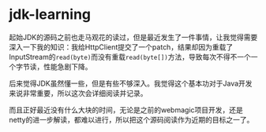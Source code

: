 jdk-learning
========================

起始JDK的源码之前也走马观花的读过，但是最近发生了一件事情，让我觉得需要深入一下我的知识：我给HttpClient提交了一个patch，结果却因为重载了InputStream的`read(byte)`而没有重载`read(byte[])`方法，导致每次不得不一个一个字节读，性能急剧下降。

后来觉得JDK虽然懂一些，但是有些不够深入。我觉得这个基本功对于Java开发来说非常重要，所以这次会详细阅读并记录。

而且正好最近没有什么大块的时间，无论是之前的webmagic项目开发，还是netty的进一步解读，都难以进行，所以把这个源码阅读作为近期的目标之一了。
